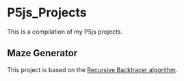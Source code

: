 # P5js_Projects
This is a compilation of my P5js projects.

## Maze Generator
This project is based on the [Recursive Backtracer algorithm](https://en.wikipedia.org/wiki/Maze_generation_algorithm#Recursive_backtracker).
